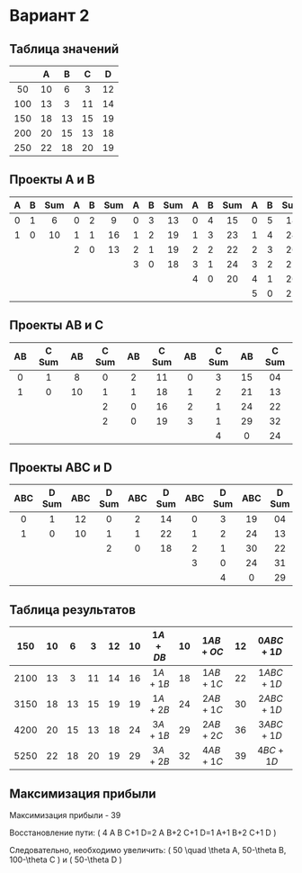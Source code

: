 # Вариант 2

## Таблица значений
 |  | A | B | C | D |
 | :--: | :--: | :--: | :--: | :--: |
 | 50 | 10 | 6 | 3 | 12 |
 | 100 | 13 | 3 | 11 | 14 |
 | 150 | 18 | 13 | 15 | 19 |
 | 200 | 20 | 15 | 13 | 18 |
 | 250 | 22 | 18 | 20 | 19 |

## Проекты A и B
 | A | B | Sum | A | B | Sum | A | B | Sum | A | B | Sum | A | B | Sum |
 | :--: | :--: | :--: | :--: | :--: | :--: | :--: | :--: | :--: | :--: | :--: | :--: | :--: | :--: | :--: |
 | 0 | 1 | 6 | 0 | 2 | 9 | 0 | 3 | 13 | 0 | 4 | 15 | 0 | 5 | 18 |
 | 1 | 0 | 10 | 1 | 1 | 16 | 1 | 2 | 19 | 1 | 3 | 23 | 1 | 4 | 24 |
 |  |  |  | 2 | 0 | 13 | 2 | 1 | 19 | 2 | 2 | 22 | 2 | 3 | 26 |
 |  |  |  |  |  |  | 3 | 0 | 18 | 3 | 1 | 24 | 3 | 2 | 27 |
 |  |  |  |  |  |  |  |  |  | 4 | 0 | 20 | 4 | 1 | 26 |
 |  |  |  |  |  |  |  |  |  |  |  |  | 5 | 0 | 22 | 

## Проекты AB и C
 | AB | C Sum | AB | C Sum | AB | C Sum | AB | C Sum | AB | C Sum |
 | :--: | :--: | :--: | :--: | :--: | :--: | :--: | :--: | :--: | :--: |
 | 0 | 1 | 8 | 0 | 2 | 11 | 0 | 3 | 15 | 04 |
 | 1 | 0 | 10 | 1 | 1 | 18 | 1 | 2 | 21 | 13 |
 |  |  |  | 2 | 0 | 16 | 2 | 1 | 24 | 22 |
 |  |  |  | 2 | 0 | 19 | 3 | 1 | 29 | 32 |
 |  |  |  |  |  |  |  | 4 | 0 | 24 |

## Проекты ABC и D
 | ABC | D Sum | ABC | D Sum | ABC | D Sum | ABC | D Sum | ABC | D Sum |
 | :--: | :--: | :--: | :--: | :--: | :--: | :--: | :--: | :--: | :--: |
 | 0 | 1 | 12 | 0 | 2 | 14 | 0 | 3 | 19 | 04 |
 | 1 | 0 | 10 | 1 | 1 | 22 | 1 | 2 | 24 | 13 |
 |  |  |  | 2 | 0 | 18 | 2 | 1 | 30 | 22 |
 |  |  |  |  |  |  | 3 | 0 | 24 | 31 |
 |  |  |  |  |  |  |  | 4 | 0 | 29 |

## Таблица результатов
 | 150 | 10 | 6 | 3 | 12 | 10 | $1 A+D B$ | 10 | $1 A B+O C$ | 12 | $0 A B C+1 D$ |
 | :--: | :--: | :--: | :--: | :--: | :--: | :--: | :--: | :--: | :--: | :--: |
 | 2100 | 13 | 3 | 11 | 14 | 16 | $1 A+1 B$ | 18 | $1 A B+1 C$ | 22 | $1 A B C+1 D$ |
 | 3150 | 18 | 13 | 15 | 19 | 19 | $1 A+2 B$ | 24 | $2 A B+1 C$ | 30 | $2 A B C+1 D$ |
 | 4200 | 20 | 15 | 13 | 18 | 24 | $3 A+1 B$ | 29 | $2 A B+2 C$ | 36 | $3 A B C+1 D$ |
 | 5250 | 22 | 18 | 20 | 19 | 29 | $3 A+2 B$ | 32 | $4 A B+1 C$ | 39 | $4 B C+1 D$ |

## Максимизация прибыли

Максимизация прибыли - 39

Восстановление пути: \( 4 A B C+1 D=2 A B+2 C+1 D=1 A+1 B+2 C+1 D \)

Следовательно, необходимо увеличить: \( 50 \quad \theta A, 50-\theta B, 100-\theta C \) и \( 50-\theta D \)
